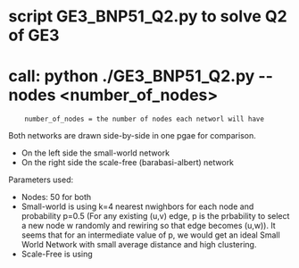 # script GE3_BNP51_Q2.py to solve Q2 of GE3
# call: python  ./GE3_BNP51_Q2.py --nodes <number_of_nodes>
        number_of_nodes = the number of nodes each networl will have 
Both networks are drawn side-by-side in one pgae for comparison.
- On the left side the small-world network
- On the right side the scale-free (barabasi-albert) network

Parameters used:
- Nodes: 50 for both
- Small-world is using k=4 nearest nwighbors for each node and probability p=0.5 (For any existing (u,v) edge, p is the prbability to select a new node w randomly and rewiring so that edge becomes (u,w)). It seems that for an intermediate value of p, we would get an ideal Small World Network with small average distance and high clustering.  
- Scale-Free is using 
     
